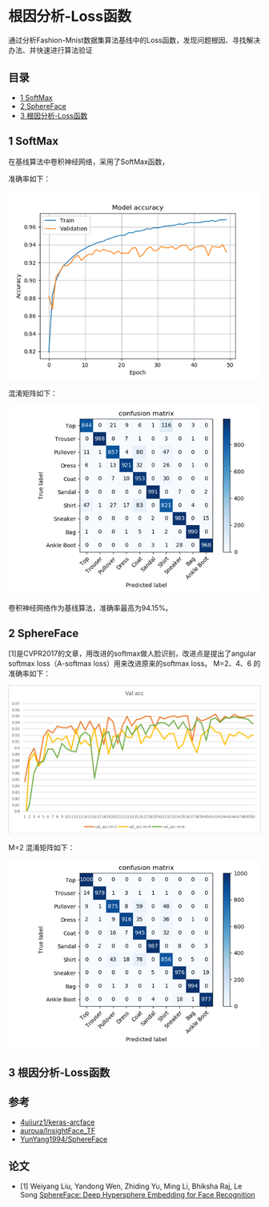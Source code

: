 # 根因分析-Loss函数

通过分析Fashion-Mnist数据集算法基线中的Loss函数，发现问题根因、寻找解决办法、并快速进行算法验证

## 目录
- [1 SoftMax](https://github.com/DenseAI/deep-learning-and-fashion-mnist#1-数据集基线)
- [2 SphereFace](https://github.com/DenseAI/deep-learning-and-fashion-mnist#1-数据集基线)
- [3 根因分析-Loss函数](https://github.com/DenseAI/deep-learning-and-fashion-mnist#1-数据集基线)

## 1 SoftMax
在基线算法中卷积神经网络，采用了SoftMax函数，

准确率如下：
<p align="center">
  <img width="640" src="/loss/softmax/images/softmax_acc.png" "softmax_acc">
</p>
混淆矩阵如下：
<p align="center">
  <img width="640" src="/loss/softmax/images/softmax_confusion_matrix.png" "softmax_acc">
</p>

卷积神经网络作为基线算法，准确率最高为94.15%。

## 2 SphereFace
[1]是CVPR2017的文章，用改进的softmax做人脸识别，改进点是提出了angular softmax loss（A-softmax loss）用来改进原来的softmax loss。
M=2、4、6 的准确率如下：
<p align="center">
  <img width="640" src="/loss/arcface/images/sphereface_val_acc.png" "a-softmax_acc">
</p>

M=2 混淆矩阵如下：
<p align="center">
  <img width="640" src="/loss/arcface/images/sphere_confusion_matrix_2.png" "a-softmax_acc">
</p>


## 3 根因分析-Loss函数


## 参考

- [4uiiurz1/keras-arcface ](https://github.com/4uiiurz1/keras-arcface)
- [auroua/InsightFace_TF ](https://github.com/auroua/InsightFace_TF)
- [YunYang1994/SphereFace](https://github.com/YunYang1994/SphereFace)



## 论文
- [1] Weiyang Liu, Yandong Wen, Zhiding Yu, Ming Li, Bhiksha Raj, Le Song [SphereFace: Deep Hypersphere Embedding for Face Recognition](https://arxiv.org/abs/1704.08063) 